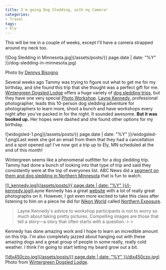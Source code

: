 ```yaml
---
title: I'm going Dog Sledding, with my Camera!
categories:
- Travel
tags:
- Ely
---
```


This will be me in a couple of weeks, except I'll have a camera strapped around my neck too.

![Dog Sledding in Minnesota.jpg](/assets/posts/{{ page.date | date: "%Y" }}/dog-sledding-in-minnesota.jpg)  

Photo by [Dennys Bisogno](http://dennysphoto.com/)

Several weeks ago Tammy was trying to figure out what to get me for my birthday, and she found this trip that she thought was a perfect gift for me. [Wintergreen Dogsled Lodge](http://www.dogsledding.com/) offers a huge variety of [dog sledding trips](http://www.dogsledding.com/dogsledding_trips/trips.html), but they have one very special [Photo Workshop](http://www.dogsledding.com/lodge-to-lodge_trips/photo_workshop.html). [Layne Kennedy](http://www.laynekennedy.com/), professional photographer, leads this 10-person dog sledding adventure for photographers to learn more, shoot a bunch and have workshops every night after you've packed in for the night. It sounded awesome. **But it was booked up.** Her hopes were dashed and she found other options for my birthday.

![widogsled-1.png](/assets/posts/{{ page.date | date: "%Y" }}/widogsled-1.png)Last week she got an email from them that they had a cancellation and a spot opened up! I've now got a trip up to Ely, MN scheduled at the end of this month!

Wintergreen seems like a phenomenal outfitter for a dog sledding trip. Tammy had done a bunch of looking into that type of trip and said they consistently were at the top of everyones list. ABC News did a [segment on them and dog sledding in Northern Minnesota](http://abcnews.go.com/Video/playerIndex?id=4373279) that is fun to watch.  


[![l_kennedy.jpg](/assets/posts/{{ page.date | date: "%Y" }}/l-kennedy.jpg)](http://www.laynekennedy.com/)Layne Kennedy has a great [website](http://www.laynekennedy.com/) with a lot of really great photographs on it. However, I got even more excited to take this class after listening to him on a piece he did for [Nikon World](http://www.nikonworld.com/) called [Northern Exposure](http://www.nikonworld.com/Article.aspx?id=299).

<blockquote>Layne Kennedy's advice to workshop participants is not to worry so much about taking pretty pictures. Compelling images are those that tell a story—a story that often starts with a question.
> 
> </blockquote>

Kennedy has done amazing work and I hope to learn an incredible amount on this trip. I'm also completely jazzed about hanging out with these amazing dogs and a great group of people in some really, really cold weather. I think I'm going to start letting my beard grow out a bit.  


[![dlx450czo.jpg](/assets/posts/{{ page.date | date: "%Y" }}/dlx450czo.jpg)](http://www.dogsledding.com/about_us/our_dogs.html)  
Photo from [Wintergreen Dogsled Lodge](http://www.dogsledding.com/about_us/our_dogs.html).
